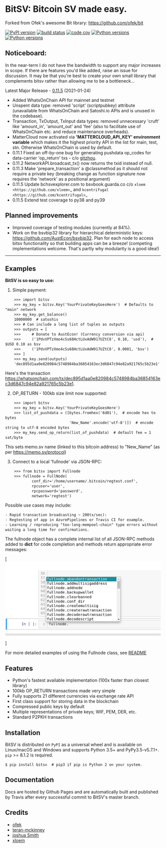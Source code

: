 BitSV: Bitcoin SV made easy.
============================

Forked from Ofek's awesome Bit library: https://github.com/ofek/bit


[![PyPI version](https://img.shields.io/pypi/v/bitsv.svg?style=flat-square)](https://pypi.org/project/bitsv)
[![build status](https://img.shields.io/travis/AustEcon/bitsv.svg?branch=master&style=flat-square)](https://travis-ci.org/AustEcon/bitsv)
[![code cov](https://img.shields.io/codecov/c/github/AustEcon/bitsv.svg?style=flat-square)](https://codecov.io/gh/austecon/bitsv)
[![Python versions](https://img.shields.io/pypi/pyversions/bitsv.svg?style=flat-square)](https://pypi.org/project/bitsv)
[![Python versions](https://img.shields.io/badge/license-MIT-blue.svg?style=flat-square)](https://en.wikipedia.org/wiki/MIT_License)

Noticeboard:
------------
In the near-term I do not have the bandwidth to support any major increases in scope. If there are
features you'd like added, raise an issue for discussion. It may be that you're best to create your 
own small library that complements bitsv rather than allowing me to be a bottleneck...

Latest Major Release - [0.11.5](https://github.com/AustEcon/bitsv/blob/master/HISTORY.rst) (2021-01-24)

- Added WhatsOnChain API for mainnet and testnet
- Unspent data type: removed 'script' (scriptpubkey) attribute (unavailable from WhatsOnChain and Satoshi.io APIs and is unused in the codebase).
- Transaction, TxOutput, TxInput data types: removed unnecessary 'cruft' like 'amount_in', 'amount_out' and 'fee' (also to facilitate use of WhatsOnChain etc. and reduce maintenance overheads).
- MatterCloud now activated via **'MATTERCLOUD_API_KEY' environment variable** which makes it the highest priority API in the list for main, test, stn. Otherwise WhatsOnChain is used by default.
- 0.11.1 Fixed an off-by-one bug for generating pushdata op_codes for data-carrier 'op_return' txs - c/o [gitzhou](https://github.com/gitzhou).
- 0.11.2 NetworkAPI.broadcast_tx() now returns the txid instead of null.
- 0.11.3 Make 'prepare_transaction' a @classmethod as it should not require a private key (breaking change as function signature now requires the 'network' as a positional argument)
- 0.11.5 Update bchsvexplorer.com to bsvbook.guarda.co c/o `xloem <https://github.com/xloem>`_ and `kcentrifugal <https://github.com/kcentrifugal>`_
- 0.11.5 Extend test coverage to py38 and py39

Planned improvements
--------------------

- Improved coverage of testing modules (currently at 84%).
- Work on the bsvbip32 library for hierarchical deterministic keys:
  https://github.com/AustEcon/bsvbip32. Plan for each node to access
  bitsv functionality so that building apps can be a breeze!
  (competing implementations welcome. That's partly why modularity is a good idea!)

----------------------------

Examples
--------

**BitSV is so easy to use:**

1. Simple payment:

```
    >>> import bitsv
    >>> my_key = bitsv.Key('YourPrivateKeyGoesHere')  # Defaults to "main" network
    >>> my_key.get_balance()
    10000000  # satoshis
    >>> # Can include a long list of tuples as outputs
    >>> outputs = [
    >>>     # Donate to AustEcon! (Currency conversion via api)
    >>>     ('1PdvVPTzXmo4cSs68HctLUxAdW917UZtC8', 0.10, 'usd'),  # $USD 0.10 as bsv
    >>>     ('1PdvVPTzXmo4cSs68HctLUxAdW917UZtC8', 0.0001, 'bsv')
    >>> ]
    >>> my_key.send(outputs)
    'dec895d1aa0e820984c5748984ba36854163ec3d6847c94e82a921765c5b23e1'
```

Here's the transaction https://whatsonchain.com/tx/dec895d1aa0e820984c5748984ba36854163ec3d6847c94e82a921765c5b23e1.

2. OP_RETURN - 100kb size limit now supported:

```
    >>> import bitsv
    >>> my_key = bitsv.Key('YourPrivateKeyGoesHere')
    >>> list_of_pushdata = ([bytes.fromhex('6d01'),  # encode hex to bytes
                             'New_Name'.encode('utf-8')])  # encode string to utf-8 encoded bytes
    >>> my_key.send_op_return(list_of_pushdata)  # default fee = 1 sat/byte
```

This sets memo.sv name (linked to this bitcoin address) to "New_Name" (as per https://memo.sv/protocol)

3. Connect to a local 'fullnode' via JSON-RPC:

```
    >>> from bitsv import Fullnode
    >>> fullnode = FullNode(
            conf_dir='/home/username/.bitcoin/regtest.conf',
            rpcuser='user',
            rpcpassword='password',
            network='regtest')
```

Possible use cases may include:

    - Rapid transaction broadcasting ~ 200tx/sec):
    - Regtesting of app in AzurePipelines or Travis CI for example.
    - Learning / reproducing "too-long-mempool-chain" type errors without waiting a long time for confirmations.

The fullnode object has a complete internal list of all JSON-RPC methods added to __dict__ for code completion and methods return appropriate
error messages:

[![Node autocomplete](images/obj_dict.png)]

For more detailed examples of using the Fullnode class, see [README](https://github.com/AustEcon/bitsv/blob/master/bitsv/network/services/README.rst)

Features
--------

- Python's fastest available implementation (100x faster than closest library)
- 100kb OP_RETURN transactions made very simple
- Fully supports 21 different currencies via exchange rate API
- First class support for storing data in the blockchain
- Compressed public keys by default
- Multiple representations of private keys; WIF, PEM, DER, etc.
- Standard P2PKH transactions

Installation
------------

BitSV is distributed on `PyPI` as a universal wheel and is available on Linux/macOS
and Windows and supports Python 3.5+ and PyPy3.5-v5.7.1+. ``pip`` >= 8.1.2 is required.


    $ pip install bitsv  # pip3 if pip is Python 2 on your system.

Documentation
-------------
Docs are hosted by Github Pages and are automatically built and published by Travis after every successful commit to BitSV's master branch.


Credits
-------

- [ofek](https://github.com/ofek/bit)
- [teran-mckinney](https://github.com/sporestack/bitcash)
- [joshua Smith](https://github.com/joshua-s)
- [xloem](https://github.com/xloem)
